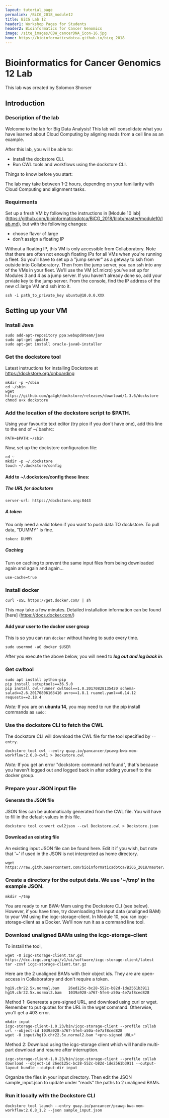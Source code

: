 ```yaml
---
layout: tutorial_page
permalink: /BiCG_2018_module12
title: BiCG Lab 12
header1: Workshop Pages for Students
header2: Bioinformatics for Cancer Genomics
image: /site_images/CBW_cancerDNA_icon-16.jpg
home: https://bioinformaticsdotca.github.io/bicg_2018
---
```


# Bioinformatics for Cancer Genomics 12 Lab

This lab was created by Solomon Shorser

## Introduction 

### Description of the lab


Welcome to the lab for Big Data Analysis! This lab will consolidate what you have learned about Cloud Computing by aligning reads from a cell line as an example.

After this lab, you will be able to:

* Install the dockstore CLI.
* Run CWL tools and workflows using the dockstore CLI.

Things to know before you start:

The lab may take between 1-2 hours, depending on your familiarity with Cloud Computing and alignment tasks. 
   
### Requirments

Set up a fresh VM by following the instructions in [Module 10 lab] (https://github.com/bioinformaticsdotca/BiCG_2018/blob/master/module10/lab.md), but with the following changes:

* choose flavor c1.large
* don't assign a floating IP

Without a floating IP, this VM is only accessible from Collaboratory.  Note that there are often not enough floating IPs for all VMs when you're running a fleet.  So you'll have to set up a "jump server" as a getway to ssh from outside into Collaboratory.  Then from the jump server, you can ssh into any of the VMs in your fleet.  We'll use the VM (c1.micro) you've set up for Modules 3 and 4 as a jump server.  If you haven't already done so, add your prviate key to the jump server.  From the console, find the IP address of the new c1.large VM and ssh into it.

```
ssh -i path_to_private_key ubuntu@10.0.0.XXX
```

## Setting up your VM


### Install Java

```
sudo add-apt-repository ppa:webupd8team/java 
sudo apt-get update
sudo apt-get install oracle-java8-installer
```

### Get the dockstore tool
Latest instructions for installing Dockstore at https://dockstore.org/onboarding

```
mkdir -p ~/sbin
cd ~/sbin
wget https://github.com/ga4gh/dockstore/releases/download/1.3.6/dockstore
chmod u+x dockstore
```

### Add the location of the dockstore script to $PATH. 

Using your favourite text editor (try pico if you don't have one), add this line to the end of ~/.bashrc:

```
PATH=$PATH:~/sbin
```

Now, set up the dockstore configuration file:

```
cd ~
mkdir -p ~/.dockstore
touch ~/.dockstore/config
```

#### Add to ~/.dockstore/config these lines:

##### The URL for dockstore

```
server-url: https://dockstore.org:8443
```

##### A token 

You only need a valid token if you want to push data TO dockstore. To pull data, "DUMMY" is fine.

```
token: DUMMY
```

##### Caching

Turn on caching to prevent the same input files from being downloaded again and again and again...

```
use-cache=true
```

### Install docker 

```
curl -sSL https://get.docker.com/ | sh
```

This may take a few minutes. Detailed installation information can be found [here] (https://docs.docker.com/)

#### Add your user to the docker user group

This is so you can run `docker` without having to sudo every time.   

```
sudo usermod -aG docker $USER
```
After you execute the above below, you will need to ***log out and log back in***.   


### Get cwltool

```
sudo apt install python-pip
pip install setuptools==36.5.0
pip install cwl-runner cwltool==1.0.20170828135420 schema-salad==2.6.20170806163416 avro==1.8.1 ruamel.yaml==0.14.12 requests==2.18.4
```

*Note:* If you are on **ubuntu 14**, you may need to run the pip install commands as `sudo`: 


### Use the dockstore CLI to fetch the CWL

The dockstore CLI will download the CWL file for the tool specified by `--entry`.

```
dockstore tool cwl --entry quay.io/pancancer/pcawg-bwa-mem-workflow:2.6.8-cwl1 > Dockstore.cwl
```

*Note:* If you get an error "dockstore: command not found", that's because you haven't logged out and logged back in after adding yourself to the docker group.


### Prepare your JSON input file


#### Generate the JSON file

JSON files can be automatically generated from the CWL file. You will have to fill in the default values in this file.

```
dockstore tool convert cwl2json --cwl Dockstore.cwl > Dockstore.json
```

#### Download an existing file

An existing input JSON file can be found here.  Edit it if you wish, but note that '~' if used in the JSON is not interpreted as home directory.

```
wget https://raw.githubusercontent.com/bioinformaticsdotca/BiCG_2018/master/module12_lab/sample_input.json
```

### Create a directory for the output data.  We use '~/tmp' in the example JSON.

```
mkdir ~/tmp
```

You are ready to run BWA-Mem using the Dockstore CLI (see below).  However, if you have time, try downloading the input data (unaligned BAM) to your VM using the icgc-storage-client.  In Module 10, you ran icgc-storage-client as a Docker.  We'll now run it as a command line tool.  

### Download unaligned BAMs using the icgc-storage-client

To install the tool,

```
wget -O icgc-storage-client.tar.gz https://dcc.icgc.org/api/v1/ui/software/icgc-storage-client/latest
tar -zxvf icgc-storage-client.tar.gz
```

Here are the 2 unaligned BAMs with their object ids.  They are are open-access in Collaboratory and don't require a token.

```
hg19.chr22.5x.normal.bam	26ed125c-bc28-552c-b82d-1de2561b3911
hg19.chr22.5x.normal2.bam	1039a928-a767-5fe4-a50a-4e7af8ced828
```

Method 1: Genereate a pre-signed URL, and download using curl or wget.  Remember to put quotes for the URL in the wget command.  Otherwise, you'll get a 403 error.

```
mkdir input
icgc-storage-client-1.0.23/bin/icgc-storage-client --profile collab url --object-id 1039a928-a767-5fe4-a50a-4e7af8ced828
wget -O input/hg19.chr22.5x.normal2.bam "<pre-signed URL>"
```

Method 2: Download using the icgc-storage client which will handle multi-part download and resume after interruption.

```
icgc-storage-client-1.0.23/bin/icgc-storage-client --profile collab download --object-id 26ed125c-bc28-552c-b82d-1de2561b3911 --output-layout bundle --output-dir input
```

Organize the files in your input directory. Then edit the JSON sample_input.json to update under "reads" the paths to 2 unaligned BAMs.


### Run it locally with the Dockstore CLI

```
dockstore tool launch --entry quay.io/pancancer/pcawg-bwa-mem-workflow:2.6.8_1.2 --json sample_input.json 
```
